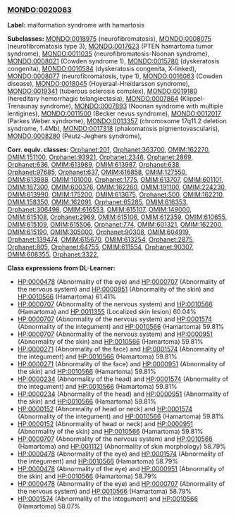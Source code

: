 
### [MONDO:0020063](http://purl.obolibrary.org/obo/MONDO_0020063)
**Label:** malformation syndrome with hamartosis

**Subclasses:** [MONDO:0018975](http://purl.obolibrary.org/obo/MONDO_0018975) (neurofibromatosis), [MONDO:0008075](http://purl.obolibrary.org/obo/MONDO_0008075) (neurofibromatosis type 3), [MONDO:0017623](http://purl.obolibrary.org/obo/MONDO_0017623) (PTEN hamartoma tumor syndrome), [MONDO:0011035](http://purl.obolibrary.org/obo/MONDO_0011035) (neurofibromatosis-Noonan syndrome), [MONDO:0008021](http://purl.obolibrary.org/obo/MONDO_0008021) (Cowden syndrome 1), [MONDO:0015780](http://purl.obolibrary.org/obo/MONDO_0015780) (dyskeratosis congenita), [MONDO:0010584](http://purl.obolibrary.org/obo/MONDO_0010584) (dyskeratosis congenita, X-linked), [MONDO:0008077](http://purl.obolibrary.org/obo/MONDO_0008077) (neurofibromatosis, type 1), [MONDO:0016063](http://purl.obolibrary.org/obo/MONDO_0016063) (Cowden disease), [MONDO:0018045](http://purl.obolibrary.org/obo/MONDO_0018045) (Hoyeraal-Hreidarsson syndrome), [MONDO:0019341](http://purl.obolibrary.org/obo/MONDO_0019341) (tuberous sclerosis complex), [MONDO:0019180](http://purl.obolibrary.org/obo/MONDO_0019180) (hereditary hemorrhagic telangiectasia), [MONDO:0007864](http://purl.obolibrary.org/obo/MONDO_0007864) (Klippel-Trenaunay syndrome), [MONDO:0007893](http://purl.obolibrary.org/obo/MONDO_0007893) (Noonan syndrome with multiple lentigines), [MONDO:0011500](http://purl.obolibrary.org/obo/MONDO_0011500) (Becker nevus syndrome), [MONDO:0012017](http://purl.obolibrary.org/obo/MONDO_0012017) (Parkes Weber syndrome), [MONDO:0013357](http://purl.obolibrary.org/obo/MONDO_0013357) (chromosome 17q11.2 deletion syndrome, 1.4Mb), [MONDO:0017318](http://purl.obolibrary.org/obo/MONDO_0017318) (phakomatosis pigmentovascularis), [MONDO:0008280](http://purl.obolibrary.org/obo/MONDO_0008280) (Peutz-Jeghers syndrome), 

**Corr. equiv. classes:** [Orphanet:201](http://www.orpha.net/ORDO/Orphanet_201), [Orphanet:363700](http://www.orpha.net/ORDO/Orphanet_363700), [OMIM:162270](http://purl.obolibrary.org/obo/OMIM_162270), [OMIM:151100](http://purl.obolibrary.org/obo/OMIM_151100), [Orphanet:93921](http://www.orpha.net/ORDO/Orphanet_93921), [Orphanet:2346](http://www.orpha.net/ORDO/Orphanet_2346), [Orphanet:2869](http://www.orpha.net/ORDO/Orphanet_2869), [Orphanet:636](http://www.orpha.net/ORDO/Orphanet_636), [OMIM:613989](http://purl.obolibrary.org/obo/OMIM_613989), [OMIM:613987](http://purl.obolibrary.org/obo/OMIM_613987), [Orphanet:638](http://www.orpha.net/ORDO/Orphanet_638), [Orphanet:97685](http://www.orpha.net/ORDO/Orphanet_97685), [Orphanet:637](http://www.orpha.net/ORDO/Orphanet_637), [OMIM:616858](http://purl.obolibrary.org/obo/OMIM_616858), [OMIM:127550](http://purl.obolibrary.org/obo/OMIM_127550), [OMIM:613988](http://purl.obolibrary.org/obo/OMIM_613988), [OMIM:101000](http://purl.obolibrary.org/obo/OMIM_101000), [Orphanet:1775](http://www.orpha.net/ORDO/Orphanet_1775), [OMIM:613707](http://purl.obolibrary.org/obo/OMIM_613707), [OMIM:601101](http://purl.obolibrary.org/obo/OMIM_601101), [OMIM:187300](http://purl.obolibrary.org/obo/OMIM_187300), [OMIM:600376](http://purl.obolibrary.org/obo/OMIM_600376), [OMIM:162260](http://purl.obolibrary.org/obo/OMIM_162260), [OMIM:191100](http://purl.obolibrary.org/obo/OMIM_191100), [OMIM:224230](http://purl.obolibrary.org/obo/OMIM_224230), [OMIM:613990](http://purl.obolibrary.org/obo/OMIM_613990), [OMIM:175200](http://purl.obolibrary.org/obo/OMIM_175200), [OMIM:613675](http://purl.obolibrary.org/obo/OMIM_613675), [Orphanet:500](http://www.orpha.net/ORDO/Orphanet_500), [OMIM:162210](http://purl.obolibrary.org/obo/OMIM_162210), [OMIM:158350](http://purl.obolibrary.org/obo/OMIM_158350), [OMIM:162091](http://purl.obolibrary.org/obo/OMIM_162091), [Orphanet:65285](http://www.orpha.net/ORDO/Orphanet_65285), [OMIM:616353](http://purl.obolibrary.org/obo/OMIM_616353), [Orphanet:306498](http://www.orpha.net/ORDO/Orphanet_306498), [OMIM:616553](http://purl.obolibrary.org/obo/OMIM_616553), [OMIM:615107](http://purl.obolibrary.org/obo/OMIM_615107), [OMIM:149000](http://purl.obolibrary.org/obo/OMIM_149000), [OMIM:615108](http://purl.obolibrary.org/obo/OMIM_615108), [Orphanet:2969](http://www.orpha.net/ORDO/Orphanet_2969), [OMIM:615106](http://purl.obolibrary.org/obo/OMIM_615106), [OMIM:612359](http://purl.obolibrary.org/obo/OMIM_612359), [OMIM:610655](http://purl.obolibrary.org/obo/OMIM_610655), [OMIM:615109](http://purl.obolibrary.org/obo/OMIM_615109), [OMIM:615506](http://purl.obolibrary.org/obo/OMIM_615506), [Orphanet:774](http://www.orpha.net/ORDO/Orphanet_774), [OMIM:601321](http://purl.obolibrary.org/obo/OMIM_601321), [OMIM:162200](http://purl.obolibrary.org/obo/OMIM_162200), [OMIM:615190](http://purl.obolibrary.org/obo/OMIM_615190), [OMIM:305000](http://purl.obolibrary.org/obo/OMIM_305000), [Orphanet:90308](http://www.orpha.net/ORDO/Orphanet_90308), [OMIM:604919](http://purl.obolibrary.org/obo/OMIM_604919), [Orphanet:139474](http://www.orpha.net/ORDO/Orphanet_139474), [OMIM:615670](http://purl.obolibrary.org/obo/OMIM_615670), [OMIM:613254](http://purl.obolibrary.org/obo/OMIM_613254), [Orphanet:2875](http://www.orpha.net/ORDO/Orphanet_2875), [Orphanet:805](http://www.orpha.net/ORDO/Orphanet_805), [Orphanet:64755](http://www.orpha.net/ORDO/Orphanet_64755), [OMIM:611554](http://purl.obolibrary.org/obo/OMIM_611554), [Orphanet:90307](http://www.orpha.net/ORDO/Orphanet_90307), [OMIM:608355](http://purl.obolibrary.org/obo/OMIM_608355), [Orphanet:3322](http://www.orpha.net/ORDO/Orphanet_3322), 

**Class expressions from DL-Learner:**

- [HP:0000478](http://purl.obolibrary.org/obo/HP_0000478) (Abnormality of the eye) and [HP:0000707](http://purl.obolibrary.org/obo/HP_0000707) (Abnormality of the nervous system) and [HP:0000951](http://purl.obolibrary.org/obo/HP_0000951) (Abnormality of the skin) and [HP:0010566](http://purl.obolibrary.org/obo/HP_0010566) (Hamartoma) 61.41%
- [HP:0000707](http://purl.obolibrary.org/obo/HP_0000707) (Abnormality of the nervous system) and [HP:0010566](http://purl.obolibrary.org/obo/HP_0010566) (Hamartoma) and [HP:0011355](http://purl.obolibrary.org/obo/HP_0011355) (Localized skin lesion) 60.04%
- [HP:0000707](http://purl.obolibrary.org/obo/HP_0000707) (Abnormality of the nervous system) and [HP:0001574](http://purl.obolibrary.org/obo/HP_0001574) (Abnormality of the integument) and [HP:0010566](http://purl.obolibrary.org/obo/HP_0010566) (Hamartoma) 59.81%
- [HP:0000707](http://purl.obolibrary.org/obo/HP_0000707) (Abnormality of the nervous system) and [HP:0000951](http://purl.obolibrary.org/obo/HP_0000951) (Abnormality of the skin) and [HP:0010566](http://purl.obolibrary.org/obo/HP_0010566) (Hamartoma) 59.81%
- [HP:0000271](http://purl.obolibrary.org/obo/HP_0000271) (Abnormality of the face) and [HP:0001574](http://purl.obolibrary.org/obo/HP_0001574) (Abnormality of the integument) and [HP:0010566](http://purl.obolibrary.org/obo/HP_0010566) (Hamartoma) 59.81%
- [HP:0000271](http://purl.obolibrary.org/obo/HP_0000271) (Abnormality of the face) and [HP:0000951](http://purl.obolibrary.org/obo/HP_0000951) (Abnormality of the skin) and [HP:0010566](http://purl.obolibrary.org/obo/HP_0010566) (Hamartoma) 59.81%
- [HP:0000234](http://purl.obolibrary.org/obo/HP_0000234) (Abnormality of the head) and [HP:0001574](http://purl.obolibrary.org/obo/HP_0001574) (Abnormality of the integument) and [HP:0010566](http://purl.obolibrary.org/obo/HP_0010566) (Hamartoma) 59.81%
- [HP:0000234](http://purl.obolibrary.org/obo/HP_0000234) (Abnormality of the head) and [HP:0000951](http://purl.obolibrary.org/obo/HP_0000951) (Abnormality of the skin) and [HP:0010566](http://purl.obolibrary.org/obo/HP_0010566) (Hamartoma) 59.81%
- [HP:0000152](http://purl.obolibrary.org/obo/HP_0000152) (Abnormality of head or neck) and [HP:0001574](http://purl.obolibrary.org/obo/HP_0001574) (Abnormality of the integument) and [HP:0010566](http://purl.obolibrary.org/obo/HP_0010566) (Hamartoma) 59.81%
- [HP:0000152](http://purl.obolibrary.org/obo/HP_0000152) (Abnormality of head or neck) and [HP:0000951](http://purl.obolibrary.org/obo/HP_0000951) (Abnormality of the skin) and [HP:0010566](http://purl.obolibrary.org/obo/HP_0010566) (Hamartoma) 59.81%
- [HP:0000707](http://purl.obolibrary.org/obo/HP_0000707) (Abnormality of the nervous system) and [HP:0010566](http://purl.obolibrary.org/obo/HP_0010566) (Hamartoma) and [HP:0011121](http://purl.obolibrary.org/obo/HP_0011121) (Abnormality of skin morphology) 58.79%
- [HP:0000478](http://purl.obolibrary.org/obo/HP_0000478) (Abnormality of the eye) and [HP:0001574](http://purl.obolibrary.org/obo/HP_0001574) (Abnormality of the integument) and [HP:0010566](http://purl.obolibrary.org/obo/HP_0010566) (Hamartoma) 58.79%
- [HP:0000478](http://purl.obolibrary.org/obo/HP_0000478) (Abnormality of the eye) and [HP:0000951](http://purl.obolibrary.org/obo/HP_0000951) (Abnormality of the skin) and [HP:0010566](http://purl.obolibrary.org/obo/HP_0010566) (Hamartoma) 58.79%
- [HP:0000478](http://purl.obolibrary.org/obo/HP_0000478) (Abnormality of the eye) and [HP:0000707](http://purl.obolibrary.org/obo/HP_0000707) (Abnormality of the nervous system) and [HP:0010566](http://purl.obolibrary.org/obo/HP_0010566) (Hamartoma) 58.79%
- [HP:0001574](http://purl.obolibrary.org/obo/HP_0001574) (Abnormality of the integument) and [HP:0010566](http://purl.obolibrary.org/obo/HP_0010566) (Hamartoma) 58.07%


